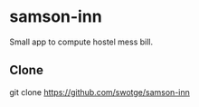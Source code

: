 samson-inn
==========

Small app to compute hostel mess bill.

Clone
-----

git clone https://github.com/swotge/samson-inn





